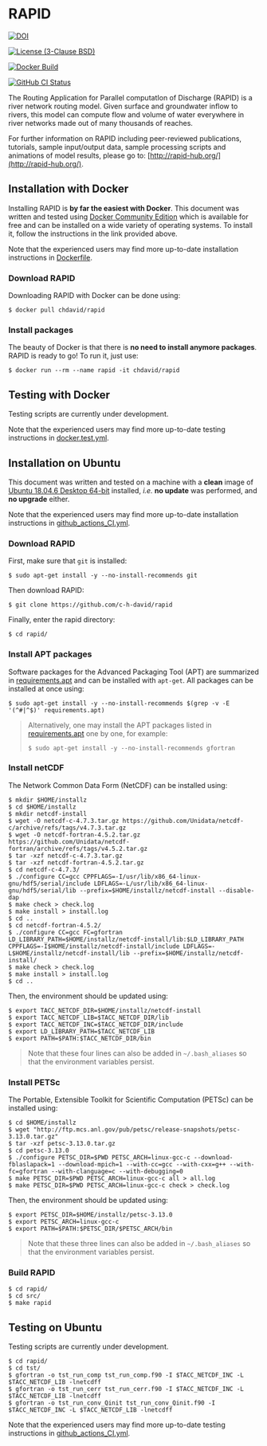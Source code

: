 # RAPID
[![DOI](https://zenodo.org/badge/DOI/10.5281/zenodo.593867.svg)](https://doi.org/10.5281/zenodo.593867)

[![License (3-Clause BSD)](https://img.shields.io/badge/license-BSD%203--Clause-yellow.svg)](https://github.com/c-h-david/rapid/blob/master/LICENSE)

[![Docker Build](https://img.shields.io/docker/cloud/build/chdavid/rapid.svg)](https://hub.docker.com/r/chdavid/rapid/tags)

[![GitHub CI Status](https://github.com/c-h-david/rapid/actions/workflows/github_actions_CI.yml/badge.svg)](https://github.com/c-h-david/rapid/actions)

The Routing Application for Parallel computatIon of Discharge (RAPID) is a river
network routing model. Given surface and groundwater inflow to rivers, this 
model can compute flow and volume of water everywhere in river networks made out 
of many thousands of reaches. 

For further information on RAPID including peer-reviewed publications, tutorials, 
sample input/output data, sample processing scripts and animations of model 
results, please go to: 
[http://rapid-hub.org/](http://rapid-hub.org/).

## Installation with Docker
Installing RAPID is **by far the easiest with Docker**. This document was
written and tested using
[Docker Community Edition](https://www.docker.com/community-edition#/download)
which is available for free and can be installed on a wide variety of operating
systems. To install it, follow the instructions in the link provided above.

Note that the experienced users may find more up-to-date installation
instructions in
[Dockerfile](https://github.com/c-h-david/rapid/blob/master/Dockerfile).

### Download RAPID
Downloading RAPID with Docker can be done using:

```
$ docker pull chdavid/rapid
```

### Install packages
The beauty of Docker is that there is **no need to install anymore packages**.
RAPID is ready to go! To run it, just use:

```
$ docker run --rm --name rapid -it chdavid/rapid
```

## Testing with Docker
Testing scripts are currently under development.

Note that the experienced users may find more up-to-date testing instructions
in
[docker.test.yml](https://github.com/c-h-david/rapid/blob/master/docker.test.yml).

## Installation on Ubuntu
This document was written and tested on a machine with a **clean** image of 
[Ubuntu 18.04.6 Desktop 64-bit](https://releases.ubuntu.com/18.04/ubuntu-18.04.6-desktop-amd64.iso)
installed, *i.e.* **no update** was performed, and **no upgrade** either. 

Note that the experienced users may find more up-to-date installation 
instructions in
[github\_actions\_CI.yml](https://github.com/c-h-david/rapid/blob/master/.github/workflows/github_actions_CI.yml).

### Download RAPID
First, make sure that `git` is installed: 

```
$ sudo apt-get install -y --no-install-recommends git
```

Then download RAPID:

```
$ git clone https://github.com/c-h-david/rapid
```

Finally, enter the rapid directory:

```
$ cd rapid/
```

### Install APT packages
Software packages for the Advanced Packaging Tool (APT) are summarized in 
[requirements.apt](https://github.com/c-h-david/rapid/blob/master/requirements.apt)
and can be installed with `apt-get`. All packages can be installed at once using:

```
$ sudo apt-get install -y --no-install-recommends $(grep -v -E '(^#|^$)' requirements.apt)
```

> Alternatively, one may install the APT packages listed in 
> [requirements.apt](https://github.com/c-h-david/rapid/blob/master/requirements.apt)
> one by one, for example:
>
> ```
> $ sudo apt-get install -y --no-install-recommends gfortran
>```

### Install netCDF
The Network Common Data Form (NetCDF) can be installed using:

```
$ mkdir $HOME/installz
$ cd $HOME/installz
$ mkdir netcdf-install
$ wget -O netcdf-c-4.7.3.tar.gz https://github.com/Unidata/netcdf-c/archive/refs/tags/v4.7.3.tar.gz
$ wget -O netcdf-fortran-4.5.2.tar.gz https://github.com/Unidata/netcdf-fortran/archive/refs/tags/v4.5.2.tar.gz
$ tar -xzf netcdf-c-4.7.3.tar.gz
$ tar -xzf netcdf-fortran-4.5.2.tar.gz
$ cd netcdf-c-4.7.3/
$ ./configure CC=gcc CPPFLAGS=-I/usr/lib/x86_64-linux-gnu/hdf5/serial/include LDFLAGS=-L/usr/lib/x86_64-linux-gnu/hdf5/serial/lib --prefix=$HOME/installz/netcdf-install --disable-dap
$ make check > check.log
$ make install > install.log
$ cd ..
$ cd netcdf-fortran-4.5.2/
$ ./configure CC=gcc FC=gfortran LD_LIBRARY_PATH=$HOME/installz/netcdf-install/lib:$LD_LIBRARY_PATH CPPFLAGS=-I$HOME/installz/netcdf-install/include LDFLAGS=-L$HOME/installz/netcdf-install/lib --prefix=$HOME/installz/netcdf-install/
$ make check > check.log
$ make install > install.log
$ cd ..
```

Then, the environment should be updated using:

```
$ export TACC_NETCDF_DIR=$HOME/installz/netcdf-install
$ export TACC_NETCDF_LIB=$TACC_NETCDF_DIR/lib
$ export TACC_NETCDF_INC=$TACC_NETCDF_DIR/include
$ export LD_LIBRARY_PATH=$TACC_NETCDF_LIB
$ export PATH=$PATH:$TACC_NETCDF_DIR/bin
```

> Note that these four lines can also be added in `~/.bash_aliases` so that the 
> environment variables persist.

### Install PETSc
The Portable, Extensible Toolkit for Scientific Computation (PETSc)
can be installed using:

```
$ cd $HOME/installz
$ wget "http://ftp.mcs.anl.gov/pub/petsc/release-snapshots/petsc-3.13.0.tar.gz"
$ tar -xzf petsc-3.13.0.tar.gz
$ cd petsc-3.13.0
$ ./configure PETSC_DIR=$PWD PETSC_ARCH=linux-gcc-c --download-fblaslapack=1 --download-mpich=1 --with-cc=gcc --with-cxx=g++ --with-fc=gfortran --with-clanguage=c --with-debugging=0
$ make PETSC_DIR=$PWD PETSC_ARCH=linux-gcc-c all > all.log
$ make PETSC_DIR=$PWD PETSC_ARCH=linux-gcc-c check > check.log
```

Then, the environment should be updated using:

```
$ export PETSC_DIR=$HOME/installz/petsc-3.13.0
$ export PETSC_ARCH=linux-gcc-c
$ export PATH=$PATH:$PETSC_DIR/$PETSC_ARCH/bin
```

> Note that these three lines can also be added in `~/.bash_aliases` so that the 
> environment variables persist.
> 

### Build RAPID

```
$ cd rapid/
$ cd src/
$ make rapid
```

## Testing on Ubuntu
Testing scripts are currently under development.

```
$ cd rapid/
$ cd tst/
$ gfortran -o tst_run_comp tst_run_comp.f90 -I $TACC_NETCDF_INC -L $TACC_NETCDF_LIB -lnetcdff
$ gfortran -o tst_run_cerr tst_run_cerr.f90 -I $TACC_NETCDF_INC -L $TACC_NETCDF_LIB -lnetcdff
$ gfortran -o tst_run_conv_Qinit tst_run_conv_Qinit.f90 -I $TACC_NETCDF_INC -L $TACC_NETCDF_LIB -lnetcdff
```

Note that the experienced users may find more up-to-date testing instructions 
in
[github\_actions\_CI.yml](https://github.com/c-h-david/rapid/blob/master/.github/workflows/github_actions_CI.yml).
